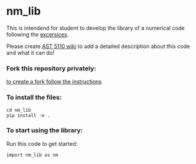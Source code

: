 # nm_lib

This is intendend for student to develop the library of a numerical code following the [excersices](https://github.com/AST-Course/AST5110/).

Please create [AST 5110 wiki](https://github.com/AST-Course/AST5110/wiki) to add a detailed description about this code and what it can do!

### Fork this repository privately:
[to create a fork follow the instructions](https://gist.github.com/0xjac/85097472043b697ab57ba1b1c7530274)

### To install the files:
```
cd nm_lib
pip install -e .
```

### To start using the library:
Run this code to get started:
```
import nm_lib as nm
```
